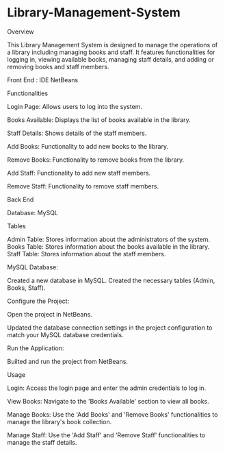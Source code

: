 # Library-Management-System

Overview

This Library Management System is designed to manage the operations of a library including managing books and staff. It features functionalities for logging in, viewing available books, managing staff details, and adding or removing books and staff members.

Front End : IDE NetBeans

Functionalities

Login Page: Allows users to log into the system.

Books Available: Displays the list of books available in the library.

Staff Details: Shows details of the staff members.

Add Books: Functionality to add new books to the library.

Remove Books: Functionality to remove books from the library.

Add Staff: Functionality to add new staff members.

Remove Staff: Functionality to remove staff members.

Back End

Database: MySQL

Tables

Admin Table: Stores information about the administrators of the system.
Books Table: Stores information about the books available in the library.
Staff Table: Stores information about the staff members.

MySQL Database:

Created a new database in MySQL.
Created the necessary tables (Admin, Books, Staff).

Configure the Project:

Open the project in NetBeans.

Updated the database connection settings in the project configuration to match your MySQL database credentials.

Run the Application:

Builted and run the project from NetBeans.

Usage

Login: Access the login page and enter the admin credentials to log in.

View Books: Navigate to the 'Books Available' section to view all books.

Manage Books: Use the 'Add Books' and 'Remove Books' functionalities to manage the library's book collection.

Manage Staff: Use the 'Add Staff' and 'Remove Staff' functionalities to manage the staff details.
